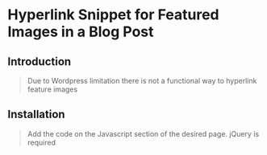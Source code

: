 # Hyperlink Snippet for Featured Images in a Blog Post

## Introduction

> Due to Wordpress limitation there is not a functional way to hyperlink feature images




## Installation

> Add the code on the Javascript section of the desired page. jQuery is required


